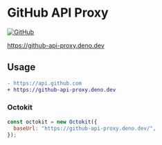 # GitHub API Proxy

[![GitHub](https://img.shields.io/badge/github-%23121011.svg?style=for-the-badge&logo=github&logoColor=white)](https://github.com/KusStar/deno-serverless-functions/tree/main/github-api-proxy.deno.dev)

<https://github-api-proxy.deno.dev>

## Usage

```diff
- https://api.github.com
+ https://github-api-proxy.deno.dev
```

### Octokit

```js
const octokit = new Octokit({
  baseUrl: "https://github-api-proxy.deno.dev/",
});
```
